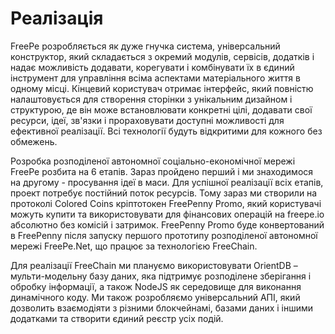 # Реалізація

FreePe розробляється як дуже гнучка система, універсальний конструктор, який складається з окремий модулів, сервісів, додатків і надає можливість додавати, корегувати і комбінувати їх в єдиний інструмент для управління всіма аспектами матеріального життя в одному місці. Кінцевий користувач отримає інтерфейс, який повністю налаштовується для створення сторінки з унікальним дизайном і структурою, де він може встановлювати конкретні цілі, додавати свої ресурси, ідеї, зв'язки і прораховувати доступні можливості для ефективної реалізації. Всі технології будуть відкритими для кожного без обмежень.

Розробка розподіленої автономної соціально-економічної мережі FreePe розбита на 6 етапів. Зараз пройдено перший і ми знаходимося на другому - просування ідеї в маси. Для успішної реалізації всіх етапів, проект потребує постійний поток ресурсів. Тому зараз ми створили на протоколі Colored Coins кріптотокен FreePenny Promo, який користувачі можуть купити та використовувати для фінансових операцій на freepe.io абсолютно без комісій і затримок. FreePenny Promo буде конвертований в FreePenny після запуску першого прототипу розподіленої автономної мережі FreePe.Net, що працює за технологією FreeChain.

Для реалізації FreeChain ми плануємо використовувати OrientDB – мульти-модельну базу даних, яка підтримує розподілене зберігання і обробку інформації, а також NodeJS як середовище для виконання динамічного коду.
Ми також розробляємо універсальний АПІ, який дозволить взаємодіяти з різними блокчейнамі, базами даних і іншими додатками та створити єдиний реєстр усіх подій.
